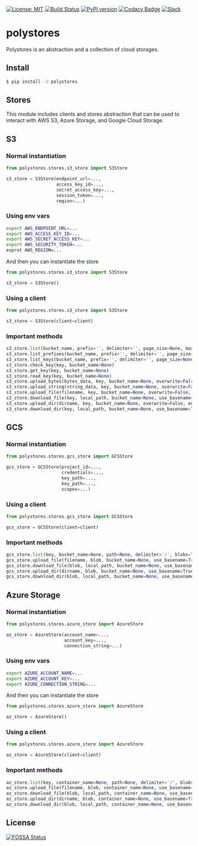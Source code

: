 [![License: MIT](https://img.shields.io/badge/License-MIT-green.svg)](LICENSE)
[![Build Status](https://travis-ci.org/polyaxon/polystores.svg?branch=master)](https://travis-ci.org/polyaxon/polystores)
[![PyPI version](https://badge.fury.io/py/polystores.svg)](https://badge.fury.io/py/polystores)
[![Codacy Badge](https://api.codacy.com/project/badge/Grade/a33947d729f94f5da7f7390dfeef7f94)](https://www.codacy.com/app/polyaxon/polystores?utm_source=github.com&amp;utm_medium=referral&amp;utm_content=polyaxon/polystores&amp;utm_campaign=Badge_Grade)
[![Slack](https://img.shields.io/badge/chat-on%20slack-aadada.svg?logo=slack&longCache=true)](https://join.slack.com/t/polyaxon/shared_invite/enQtMzQ0ODc2MDg1ODc0LWY2ZTdkMTNmZjBlZmRmNjQxYmYwMTBiMDZiMWJhODI2ZTk0MDU4Mjg5YzA5M2NhYzc5ZjhiMjczMDllYmQ2MDg)


# polystores

Polystores is an abstraction and a collection of cloud storages.


## Install

```bash
$ pip install -U polystores
```

## Stores

This module includes clients and stores abstraction that can be used to interact with AWS S3, Azure Storage, and Google Cloud Storage.


## S3

### Normal instantiation

```python
from polystores.stores.s3_store import S3Store

s3_store = S3Store(endpoint_url=..., 
                   access_key_id=...,
                   secret_access_key=...,
                   session_token=...,
                   region=...)
```


### Using env vars

```bash
export AWS_ENDPOINT_URL=...
export AWS_ACCESS_KEY_ID=...
export AWS_SECRET_ACCESS_KEY=...
export AWS_SECURITY_TOKEN=...
exprot AWS_REGION=...
```

And then you can instantiate the store
```python
from polystores.stores.s3_store import S3Store

s3_store = S3Store()
```

### Using a client

```python
from polystores.stores.s3_store import S3Store

s3_store = S3Store(client=client)
```

### Important methods

```python
s3_store.list(bucket_name, prefix='', delimiter='', page_size=None, max_items=None, keys=True, prefixes=True)
s3_store.list_prefixes(bucket_name, prefix='', delimiter='', page_size=None, max_items=None)
s3_store.list_keys(bucket_name, prefix='', delimiter='', page_size=None, max_items=None)
s3_store.check_key(key, bucket_name=None)
s3_store.get_key(key, bucket_name=None)
s3_store.read_key(key, bucket_name=None)
s3_store.upload_bytes(bytes_data, key, bucket_name=None, overwrite=False, encrypt=False, acl=None)
s3_store.upload_string(string_data, key, bucket_name=None, overwrite=False, encrypt=False, acl=None, encoding='utf-8')
s3_store.upload_file(filename, key, bucket_name=None, overwrite=False, encrypt=False, acl=None, use_basename=True)
s3_store.download_file(key, local_path, bucket_name=None, use_basename=True)
s3_store.upload_dir(dirname, key, bucket_name=None, overwrite=False, encrypt=False, acl=None, use_basename=True)
s3_store.download_dir(key, local_path, bucket_name=None, use_basename=True)
```


## GCS

### Normal instantiation

```python
from polystores.stores.gcs_store import GCSStore

gcs_store = GCSStore(project_id=..., 
                     credentials=...,
                     key_path=...,
                     key_path=...,
                     scopes=...)
```

### Using a client

```python
from polystores.stores.gcs_store import GCSStore

gcs_store = GCSStore(client=client)
```

### Important methods

```python
gcs_store.list(key, bucket_name=None, path=None, delimiter='/', blobs=True, prefixes=True)
gcs_store.upload_file(filename, blob, bucket_name=None, use_basename=True)
gcs_store.download_file(blob, local_path, bucket_name=None, use_basename=True)
gcs_store.upload_dir(dirname, blob, bucket_name=None, use_basename=True)
gcs_store.download_dir(blob, local_path, bucket_name=None, use_basename=True)
```

## Azure Storage

### Normal instantiation

```python
from polystores.stores.azure_store import AzureStore

az_store = AzureStore(account_name=..., 
                      account_key=...,
                      connection_string=...)
```

### Using env vars

```bash
export AZURE_ACCOUNT_NAME=...
export AZURE_ACCOUNT_KEY=...
export AZURE_CONNECTION_STRING=...
```

And then you can instantiate the store
```python
from polystores.stores.azure_store import AzureStore

az_store = AzureStore()
```

### Using a client

```python
from polystores.stores.azure_store import AzureStore

az_store = AzureStore(client=client)
```

### Important methods

```python
az_store.list(key, container_name=None, path=None, delimiter='/', blobs=True, prefixes=True)
az_store.upload_file(filename, blob, container_name=None, use_basename=True)
az_store.download_file(blob, local_path, container_name=None, use_basename=True)
az_store.upload_dir(dirname, blob, container_name=None, use_basename=True)
az_store.download_dir(blob, local_path, container_name=None, use_basename=True)
```

## License

[![FOSSA Status](https://app.fossa.io/api/projects/git%2Bgithub.com%2Fpolyaxon%2Fpolystores.svg?type=large)](https://app.fossa.io/projects/git%2Bgithub.com%2Fpolyaxon%2Fpolystores?ref=badge_large)

